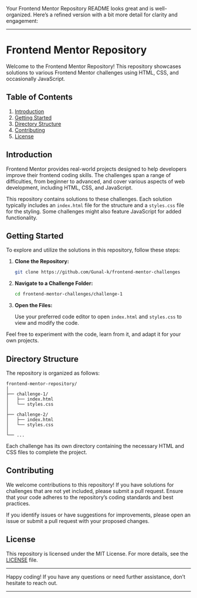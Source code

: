 Your Frontend Mentor Repository README looks great and is well-organized. Here’s a refined version with a bit more detail for clarity and engagement:

---

# Frontend Mentor Repository

Welcome to the Frontend Mentor Repository! This repository showcases solutions to various Frontend Mentor challenges using HTML, CSS, and occasionally JavaScript.

## Table of Contents

1. [Introduction](#introduction)
2. [Getting Started](#getting-started)
3. [Directory Structure](#directory-structure)
4. [Contributing](#contributing)
5. [License](#license)

## Introduction

Frontend Mentor provides real-world projects designed to help developers improve their frontend coding skills. The challenges span a range of difficulties, from beginner to advanced, and cover various aspects of web development, including HTML, CSS, and JavaScript.

This repository contains solutions to these challenges. Each solution typically includes an `index.html` file for the structure and a `styles.css` file for the styling. Some challenges might also feature JavaScript for added functionality.

## Getting Started

To explore and utilize the solutions in this repository, follow these steps:

1. **Clone the Repository:**

   ```bash
   git clone https://github.com/Gunal-k/frontend-mentor-challenges
   ```

2. **Navigate to a Challenge Folder:**

   ```bash
   cd frontend-mentor-challenges/challenge-1
   ```

3. **Open the Files:**

   Use your preferred code editor to open `index.html` and `styles.css` to view and modify the code.

Feel free to experiment with the code, learn from it, and adapt it for your own projects.

## Directory Structure

The repository is organized as follows:

```
frontend-mentor-repository/
│
├── challenge-1/
│   ├── index.html
│   └── styles.css
│
├── challenge-2/
│   ├── index.html
│   └── styles.css
│
└── ...
```

Each challenge has its own directory containing the necessary HTML and CSS files to complete the project.

## Contributing

We welcome contributions to this repository! If you have solutions for challenges that are not yet included, please submit a pull request. Ensure that your code adheres to the repository’s coding standards and best practices.

If you identify issues or have suggestions for improvements, please open an issue or submit a pull request with your proposed changes.

## License

This repository is licensed under the MIT License. For more details, see the [LICENSE](LICENSE) file.

---

Happy coding! If you have any questions or need further assistance, don’t hesitate to reach out.

---
